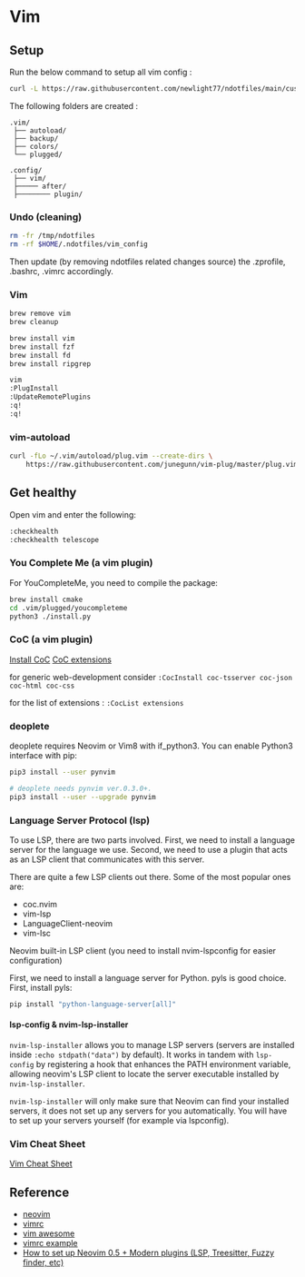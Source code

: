 # Vim

## Setup

Run the below command to setup all vim config  :

```bash
curl -L https://raw.githubusercontent.com/newlight77/ndotfiles/main/customize-vim.sh | bash
```

The following folders are created :

```tree
.vim/
 ├── autoload/
 ├── backup/
 ├── colors/
 └── plugged/

.config/
 ├── vim/
 ├───── after/
 ├──────── plugin/
```

### Undo (cleaning)

```bash
rm -fr /tmp/ndotfiles
rm -rf $HOME/.ndotfiles/vim_config
```

Then update (by removing ndotfiles related changes source) the .zprofile, .bashrc, .vimrc accordingly.


### Vim

```bash
brew remove vim
brew cleanup

brew install vim
brew install fzf
brew install fd
brew install ripgrep
```

```bash
vim
:PlugInstall
:UpdateRemotePlugins
:q!
:q!
```

### vim-autoload

```bash
curl -fLo ~/.vim/autoload/plug.vim --create-dirs \
    https://raw.githubusercontent.com/junegunn/vim-plug/master/plug.vim
```

## Get healthy

Open vim and enter the following:

```bash
:checkhealth 
:checkhealth telescope
```


### You Complete Me (a vim plugin)

For YouCompleteMe, you need to compile the package:

```bash
brew install cmake
cd .vim/plugged/youcompleteme
python3 ./install.py 
```

### CoC (a vim plugin)

[Install CoC](https://github.com/neoclide/coc.nvim/wiki/Install-coc.nvim)
[CoC extensions](https://github.com/neoclide/coc.nvim/wiki/Using-coc-extensions)

for generic web-development consider `:CocInstall coc-tsserver coc-json coc-html coc-css`

for the list of extensions : `:CocList extensions`

### deoplete

deoplete requires Neovim or Vim8 with if_python3. You can enable Python3 interface with pip:

```bash
pip3 install --user pynvim

# deoplete needs pynvim ver.0.3.0+.
pip3 install --user --upgrade pynvim
```

### Language Server Protocol (lsp)

To use LSP, there are two parts involved. First, we need to install a language server for the language we use. Second, we need to use a plugin that acts as an LSP client that communicates with this server.

There are quite a few LSP clients out there. Some of the most popular ones are:

- coc.nvim
- vim-lsp
- LanguageClient-neovim
- vim-lsc

Neovim built-in LSP client (you need to install nvim-lspconfig for easier configuration)

First, we need to install a language server for Python. pyls is good choice. First, install pyls:

```bash
pip install "python-language-server[all]"
```

#### lsp-config & nvim-lsp-installer

`nvim-lsp-installer` allows you to manage LSP servers (servers are installed inside `:echo stdpath("data")` by default). It works in tandem with `lsp-config` by registering a hook that enhances the PATH environment variable, allowing neovim's LSP client to locate the server executable installed by `nvim-lsp-installer`.

`nvim-lsp-installer` will only make sure that Neovim can find your installed servers, it does not set up any servers for you automatically. You will have to set up your servers yourself (for example via lspconfig).

### Vim Cheat Sheet

[Vim Cheat Sheet](https://vim.rtorr.com/)

## Reference

- [neovim](https://neovim.io/)
- [vimrc](https://github.com/amix/vimrc)
- [vim awesome](https://vimawesome.com/)
- [vimrc example](https://github.com/gerardbm/vimrc)
- [How to set up Neovim 0.5 + Modern plugins (LSP, Treesitter, Fuzzy finder, etc)](https://blog.inkdrop.app/how-to-set-up-neovim-0-5-modern-plugins-lsp-treesitter-etc-542c3d9c9887)
